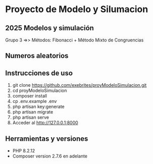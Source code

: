 # Proyecto de Modelo y Silumacion 

## 2025 Modelos y simulación 
Grupo 3   =>> Métodos: Fibonacci + Método Mixto de Congruencias

## Numeros aleatorios

## Instrucciones de uso 
1. git clone https://github.com/exebrites/proyModeloSimulacion.git
2. cd proyModeloSimulacion
3. composer install
4. cp .env.example .env
5. php artisan key:generate
6. php artisan migrate
7. php artisan serve 
8. Acceder al http://127.0.0.1:8000

## Herramientas y versiones
- PHP 8.2.12
- Composer version 2.7.6 en adelante